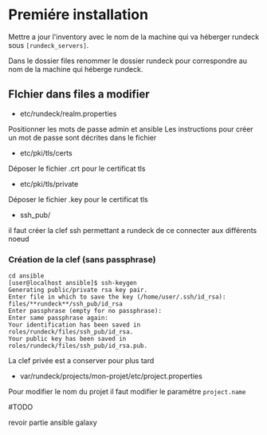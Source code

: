 # Premiére installation

Mettre a jour l'inventory avec le nom de la machine qui va héberger rundeck sous `[rundeck_servers]`.

Dans le dossier files renommer le dossier rundeck pour correspondre au nom de la machine  qui héberge rundeck.

## FIchier dans files a modifier

 * etc/rundeck/realm.properties

Positionner les mots de passe admin et ansible
Les instructions pour créer un mot de passe sont décrites dans le fichier


 * etc/pki/tls/certs

Déposer le fichier .crt pour le certificat tls

 * etc/pki/tls/private

Déposer le fichier .key pour le certificat tls

 * ssh_pub/

il faut créer la clef ssh permettant a rundeck de ce connecter aux différents noeud
### Création de la clef (sans passphrase)
```shell
cd ansible
[user@localhost ansible]$ ssh-keygen                                                                                                                                                          
Generating public/private rsa key pair.                                                                                                                                                       
Enter file in which to save the key (/home/user/.ssh/id_rsa): files/**rundeck**/ssh_pub/id_rsa                                                                                              
Enter passphrase (empty for no passphrase):                                                                                                                                                   
Enter same passphrase again:                                                                                                                                                                  
Your identification has been saved in roles/rundeck/files/ssh_pub/id_rsa.                                                                                                                     
Your public key has been saved in roles/rundeck/files/ssh_pub/id_rsa.pub.                             
```

La clef privée est a conserver pour plus tard

 * var/rundeck/projects/mon-projet/etc/project.properties

Pour modifier le nom du projet il faut modifier le paramétre `project.name`


#TODO

revoir partie ansible galaxy
